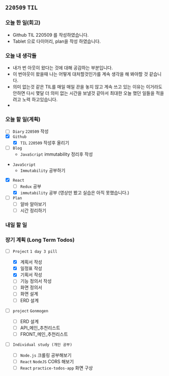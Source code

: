 ## `220509` `TIL`

### 오늘 한 일(회고)

- Github TIL 220509 를 작성하였습니다.
- Tablet 으로 다이어리, plan을 작성 하였습니다.

### 오늘 내 생각들

- 내가 번 아웃이 왔다는 것에 대해 공감하는 부분입니다.
- 이 번아웃이 왔을때 나는 어떻게 대처할것인가를 계속 생각을 해 봐야할 것 같습니다.
- 의미 없는것 같은 TIL를 매일 매일 끈을 놓지 않고 계속 쓰고 있는 이유는 이거라도 안하면 다시 몇달 더 의미 없는 시간을 보낼것 같아서 최대한 오늘 했던 일들을 적을려고 노력 하고있습니다.
-

### 오늘 할 일(계획)

- [ ] `Diary` `220509` 작성
- [x] `Github`
  - [x] `TIL` `220509` 작성후 올리기
- [ ] `Blog`
  - `JavaScript` immutability 정리후 작성
- `JavaScript`
  - `Immutability` 공부하기
- [x] `React`
  - [ ] `Redux` 공부
  - [x] `immutability` 공부 (영상만 봤고 실습은 아직 못했습니다.)
- [ ] `Plan`
  - [ ] 알바 알아보기
  - [ ] 시간 정리하기

### 내일 할 일

### 장기 계획 (Long Term Todos)

- [ ] `Project` `1 day 3 pill`

  - [x] 계획서 작성
  - [x] 일정표 작성
  - [x] 기획서 작성
  - [ ] 기능 정의서 작성
  - [ ] 화면 정의서
  - [ ] 화면 설계
  - [ ] ERD 설계

- [ ] `project` `Gonmogen`

  - [ ] ERD 설계
  - [ ] API\_메인\_추천리스트
  - [ ] FRONT\_메인\_추천리스트

- [ ] `Individual study (개인 공부)`
  - [ ] `Node.js` 크롤링 공부해보기
  - [ ] `React` `NodeJS` CORS 해보기
  - [ ] `React` `practice-todos-app` 화면 구상
